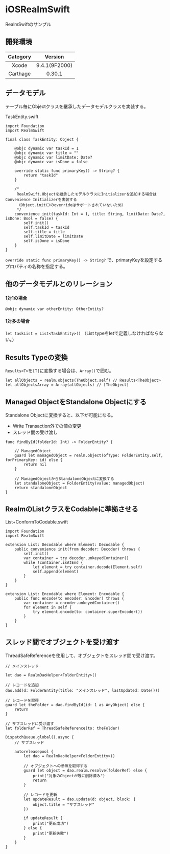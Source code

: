 # iOSRealmSwift
RealmSwiftのサンプル

## 開発環境
|Category|Version|
|:-----:|:-----:|
|Xcode|9.4.1(9F2000)|
|Carthage|0.30.1|

## データモデル

テーブル毎にObjectクラスを継承したデータモデルクラスを実装する。

TaskEntity.swift
```
import Foundation
import RealmSwift

final class TaskEntity: Object {

    @objc dynamic var taskId = 1
    @objc dynamic var title = ""
    @objc dynamic var limitDate: Date?
    @objc dynamic var isDone = false

    override static func primaryKey() -> String? {
        return "taskId"
    }

    /*
     RealmSwift.Objectを継承したモデルクラスにInitializerを追加する場合はConvenience Initializerを実装する
     （Object.init()のoverrideはサポートされていないため）
     */
    convenience init(taskId: Int = 1, title: String, limitDate: Date?, isDone: Bool = false) {
        self.init()
        self.taskId = taskId
        self.title = title
        self.limitDate = limitDate
        self.isDone = isDone
    }
}
```

`override static func primaryKey() -> String?` で、primaryKeyを設定するプロパティの名称を指定する。

## 他のデータモデルとのリレーション

#### 1対1の場合
`@objc dynamic var otherEntity: OtherEntity?`

#### 1対多の場合
`let taskList = List<TaskEntity>()`
（List typeをletで定義しなければならない。）

## Results<Element> Typeの変換
`Results<T>`を`[T]`に変換する場合は、`Array()`で囲む。
```
let allObjects = realm.objects(TheObject.self) // Results<TheObject>
let allObjectsArray = Array(allObjects) // [TheObject]
```

## Managed ObjectをStandalone Objectにする

Standalone Objectに変換すると、以下が可能になる。
- Write Transaction外での値の変更
- スレッド間の受け渡し

```
func findById(folderId: Int) -> FolderEntity? {

    // ManagedObject
    guard let managedObject = realm.object(ofType: FolderEntity.self, forPrimaryKey: id) else {
        return nil
    }

    // ManagedObjectからStandaloneObjectに変換する
    let standaloneObject = FolderEntity(value: managedObject)
    return standaloneObject
}
```

## RealmのListクラスをCodableに準拠させる

List+ConformToCodable.swift
```
import Foundation
import RealmSwift

extension List: Decodable where Element: Decodable {
    public convenience init(from decoder: Decoder) throws {
        self.init()
        var container = try decoder.unkeyedContainer()
        while !container.isAtEnd {
            let element = try container.decode(Element.self)
            self.append(element)
        }
    }
}

extension List: Encodable where Element: Encodable {
    public func encode(to encoder: Encoder) throws {
        var container = encoder.unkeyedContainer()
        for element in self {
            try element.encode(to: container.superEncoder())
        }
    }
}
```

## スレッド間でオブジェクトを受け渡す
ThreadSafeReferenceを使用して、オブジェクトをスレッド間で受け渡す。

```
// メインスレッド

let dao = RealmDaoHelper<FolderEntity>()

// レコードを追加
dao.add(d: FolderEntity(title: "メインスレッド", lastUpdated: Date()))

// レコードを取得
guard let theFolder = dao.findById(id: 1 as AnyObject) else {
    return
}

// サブスレッドに受け渡す
let folderRef = ThreadSafeReference(to: theFolder)

DispatchQueue.global().async {
    // サブスレッド

    autoreleasepool {
        let dao = RealmDaoHelper<FolderEntity>()

        // オブジェクトへの参照を取得する
        guard let object = dao.realm.resolve(folderRef) else {
            print("対象のObjectが既に削除済み")
            return
        }

        // レコードを更新
        let updateResult = dao.update(d: object, block: {
            object.title = "サブスレッド"
        })

        if updateResult {
            print("更新成功")
        } else {
            print("更新失敗")
        }
    }        
}
```
